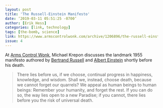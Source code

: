 ```yaml
---
layout: post
title: 'The Russell-Einstein Manifesto'
date: ‘2019-03-11 05:51:25 -0700’
author: [Erik Hess]
categories: [link, technology]
tags: [the-bomb, science]
link: https://www.armscontrolwonk.com/archive/1206896/the-russell-einstein-manifesto/
issue: 4
---
```

At [Arms Control Wonk](https://www.armscontrolwonk.com/archive/1206896/the-russell-einstein-manifesto/), Michael Krepon discusses the landmark 1955 manifesto authored by [Bertrand Russell](https://en.wikipedia.org/wiki/Bertrand_Russell) and [Albert Einstein](https://en.wikipedia.org/wiki/Albert_Einstein) shortly before his death. 

> There lies before us, if we choose, continual progress in happiness, knowledge, and wisdom. Shall we, instead, choose death, because we cannot forget our quarrels? We appeal as human beings to human beings: Remember your humanity, and forget the rest. If you can do so, the way lies open to a new Paradise; if you cannot, there lies before you the risk of universal death.